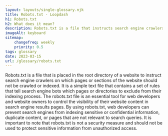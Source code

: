 ```yaml
--- 
layout: layouts/single-glossary.njk
title: Robots.txt - Loopdash
h1: Robots.txt
h2: What does it mean?
description: Robots.txt is a file that instructs search engine crawlers which pages or sections of a WordPress website should not be indexed or crawled.
imageAlt: keyboard
sitemap:
	changefreq: weekly
	priority: 0.5
tags: glossary
date: 2023-03-15
url: /glossary/robots.txt
---
```


Robots.txt is a file that is placed in the root directory of a website to instruct search engine crawlers on which pages or sections of the website should not be crawled or indexed. It is a simple text file that contains a set of rules that tell search engine bots which pages or directories to exclude from their indexing process. The robots.txt file is an essential tool for web developers and website owners to control the visibility of their website content in search engine results pages. By using robots.txt, web developers can prevent search engines from indexing sensitive or confidential information, duplicate content, or pages that are not relevant to search queries. It is important to note that robots.txt is not a security measure and should not be used to protect sensitive information from unauthorized access.
